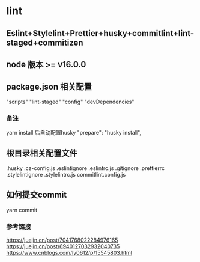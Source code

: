 # lint

## Eslint+Stylelint+Prettier+husky+commitlint+lint-staged+commitizen

## node 版本 >= v16.0.0
## package.json 相关配置
"scripts"
"lint-staged"
"config"
"devDependencies"

### 备注
yarn install 后自动配置husky
"prepare": "husky install",

## 根目录相关配置文件
.husky
.cz-config.js
.eslintignore
.eslintrc.js
.gitignore
.prettierrc
.stylelintignore
.stylelintrc.js
commitlint.config.js


## 如何提交commit
yarn commit

### 参考链接
https://juejin.cn/post/7041768022284976165
https://juejin.cn/post/6940127032932040735
https://www.cnblogs.com/ly0612/p/15545803.html
